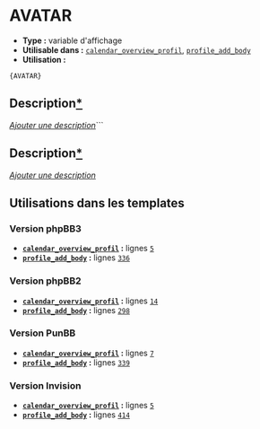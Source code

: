 # AVATAR
* __Type :__ variable d'affichage
* __Utilisable dans :__ [`calendar_overview_profil`](../tpl/calendar_overview_profil.md#readme), [`profile_add_body`](../tpl/profile_add_body.md#readme)
* __Utilisation :__

```smarty
{AVATAR}
```

## Description[*](https://fa-tvars.appspot.com/var/AVATAR)
[*Ajouter une description*](https://fa-tvars.appspot.com/var/AVATAR)```

## Description[*](https://fa-tvars.appspot.com/var/AVATAR)
[*Ajouter une description*](https://fa-tvars.appspot.com/var/AVATAR)

## Utilisations dans les templates

### Version phpBB3
* __[`calendar_overview_profil`](../tpl/calendar_overview_profil.md#readme) :__ lignes [`5`](../src/prosilver/calendar_overview_profil.tpl#L5)
* __[`profile_add_body`](../tpl/profile_add_body.md#readme) :__ lignes [`336`](../src/prosilver/profile_add_body.tpl#L336)

### Version phpBB2
* __[`calendar_overview_profil`](../tpl/calendar_overview_profil.md#readme) :__ lignes [`14`](../src/subsilver/calendar_overview_profil.tpl#L14)
* __[`profile_add_body`](../tpl/profile_add_body.md#readme) :__ lignes [`298`](../src/subsilver/profile_add_body.tpl#L298)

### Version PunBB
* __[`calendar_overview_profil`](../tpl/calendar_overview_profil.md#readme) :__ lignes [`7`](../src/punbb/calendar_overview_profil.tpl#L7)
* __[`profile_add_body`](../tpl/profile_add_body.md#readme) :__ lignes [`339`](../src/punbb/profile_add_body.tpl#L339)

### Version Invision
* __[`calendar_overview_profil`](../tpl/calendar_overview_profil.md#readme) :__ lignes [`5`](../src/invision/calendar_overview_profil.tpl#L5)
* __[`profile_add_body`](../tpl/profile_add_body.md#readme) :__ lignes [`414`](../src/invision/profile_add_body.tpl#L414)

